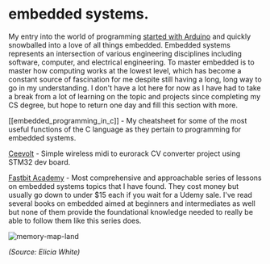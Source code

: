 # embedded systems.

My entry into the world of programming [started with Arduino](https://plungepool.dev/midichamp-drumstik3d/) and quickly snowballed into a love of all things embedded. Embedded systems represents an intersection of various engineering disciplines including software, computer, and electrical engineering. To master embedded is to master how computing works at the lowest level, which has become a constant source of fascination for me despite still having a long, long way to go in my understanding. I don't have a lot here for now as I have had to take a break from a lot of learning on the topic and projects since completing my CS degree, but hope to return one day and fill this section with more.

[[embedded_programming_in_c]] - My cheatsheet for some of the most useful functions of the C language as they pertain to programming for embedded systems.

[Ceevolt](https://plungepool.dev/ceevolt/) - Simple wireless midi to eurorack CV converter project using STM32 dev board.

[Fastbit Academy](https://fastbitlab.com/) - Most comprehensive and approachable series of lessons on embedded systems topics that I have found. They cost money but usually go down to under $15 each if you wait for a Udemy sale. I've read several books on embedded aimed at beginners and intermediates as well but none of them provide the foundational knowledge needed to really be able to follow them like this series does.

![memory-map-land](../media/memory-map-land.jpg)

*(Source: Elicia White)*
